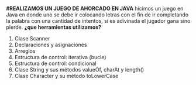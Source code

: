 **#REALIZAMOS UN JUEGO DE AHORCADO EN JAVA**
hicimos un juego en Java en donde uno se debe ir colocando letras con el fin de ir completando la palabra con una cantidad de intentos, si es adivinada el jugador gana sino pierde.
**¿que herramientas utilizamos?**

 1. Clase Scanner
 2. Declaraciones y asignaciones
 3. Arreglos
 4. Estructura de control: iterativa (bucle)
 5. Estructura de control: condicional
 6. Clase String y sus métodos valueOf, charAt y length()
 7. Clase Character y su método toLowerCase
 
